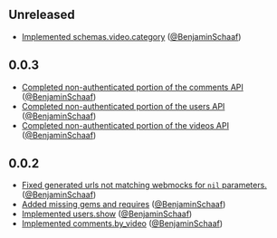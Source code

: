 Unreleased
----------
* [Implemented schemas.video.category](https://github.com/Shuttlerock/youku_client/pull/8) ([@BenjaminSchaaf](https://github.com/BenjaminSchaaf))

0.0.3
------
* [Completed non-authenticated portion of the comments API](https://github.com/Shuttlerock/youku_client/pull/7) ([@BenjaminSchaaf](https://github.com/BenjaminSchaaf))
* [Completed non-authenticated portion of the users API](https://github.com/Shuttlerock/youku_client/pull/6) ([@BenjaminSchaaf](https://github.com/BenjaminSchaaf))
* [Completed non-authenticated portion of the videos API](https://github.com/Shuttlerock/youku_client/pull/5) ([@BenjaminSchaaf](https://github.com/BenjaminSchaaf))

0.0.2
------
* [Fixed generated urls not matching webmocks for `nil` parameters.](https://github.com/Shuttlerock/youku_client/pull/1) ([@BenjaminSchaaf](https://github.com/BenjaminSchaaf))
* [Added missing gems and requires](https://github.com/Shuttlerock/youku_client/pull/2) ([@BenjaminSchaaf](https://github.com/BenjaminSchaaf))
* [Implemented users.show](https://github.com/Shuttlerock/youku_client/pull/3) ([@BenjaminSchaaf](https://github.com/BenjaminSchaaf))
* [Implemented comments.by_video](https://github.com/Shuttlerock/youku_client/pull/4) ([@BenjaminSchaaf](https://github.com/BenjaminSchaaf))
